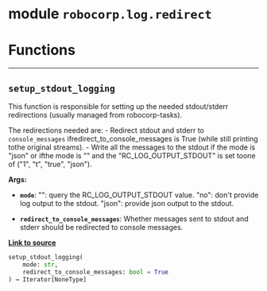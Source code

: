 <!-- markdownlint-disable -->

# module `robocorp.log.redirect`

# Functions

______________________________________________________________________

## `setup_stdout_logging`

This function is responsible for setting up the needed stdout/stderr redirections (usually managed from robocorp-tasks).

The redirections needed are:
\- Redirect stdout and stderr to `console_messages` ifredirect_to_console_messages is True (while still printing tothe original streams).
\- Write all the messages to the stdout if the mode is "json" or ifthe mode is "" and the "RC_LOG_OUTPUT_STDOUT" is set toone of ("1", "t", "true", "json").

**Args:**

- <b>`mode`</b>: "": query the RC_LOG_OUTPUT_STDOUT value. "no": don't provide log output to the stdout. "json": provide json output to the stdout.

- <b>`redirect_to_console_messages`</b>: Whether messages sent to stdout and stderr should be redirected to console messages.

[**Link to source**](https://github.com/robocorp/robocorp/tree/master/log/robocorp/log/redirect/setup_stdout_logging#L136)

```python
setup_stdout_logging(
    mode: str,
    redirect_to_console_messages: bool = True
) → Iterator[NoneType]
```
